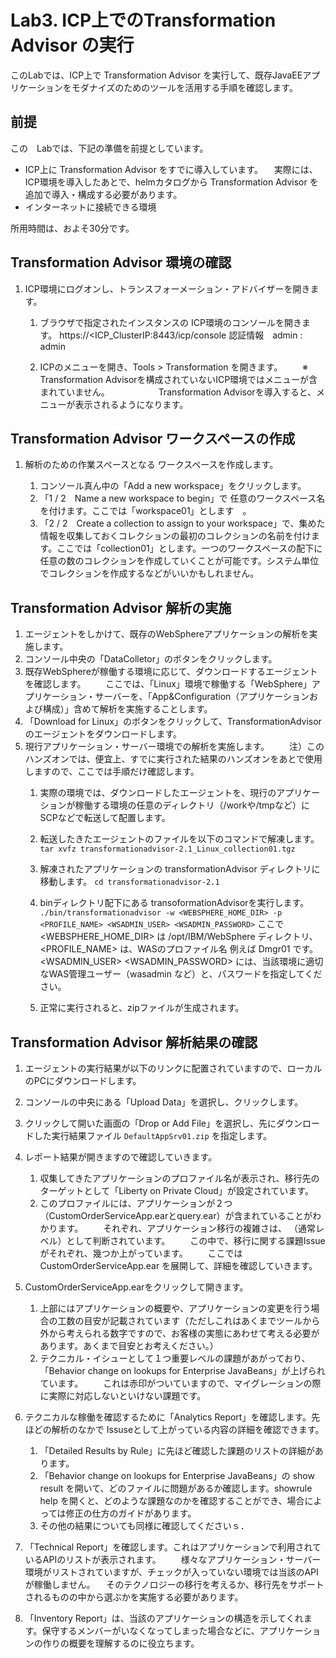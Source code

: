 
# Lab3. ICP上でのTransformation Advisor の実行

このLabでは、ICP上で Transformation Advisor を実行して、既存JavaEEアプリケーションをモダナイズのためのツールを活用する手順を確認します。

## 前提

この　Labでは、下記の準備を前提としています。
- ICP上に Transformation Advisor をすでに導入しています。
　実際には、ICP環境を導入したあとで、helmカタログから Transformation Advisor を追加で導入・構成する必要があります。
- インターネットに接続できる環境

所用時間は、およそ30分です。

## Transformation Advisor 環境の確認

1. ICP環境にログオンし、トランスフォーメーション・アドバイザーを開きます。
    1. ブラウザで指定されたインスタンスの ICP環境のコンソールを開きます。
        https://<ICP_ClusterIP:8443/icp/console 
        認証情報　admin : admin

    1. ICPのメニューを開き、Tools > Transformation を開きます。
    　　※ Transformation Advisorを構成されていないICP環境ではメニューが含まれていません。
　　　　　 Transformation Advisorを導入すると、メニューが表示されるようになります。

## Transformation Advisor ワークスペースの作成

1. 解析のための作業スペースとなる ワークスペースを作成します。

    1. コンソール真ん中の「Add a new workspace」をクリックします。
    1. 「1 / 2　Name a new workspace to begin」で 任意のワークスペース名を付けます。ここでは「workspace01」とします　。
    1. 「2 / 2　Create a collection to assign to your workspace」で、集めた情報を収集しておくコレクションの最初のコレクションの名前を付けます。ここでは「collection01」とします。一つのワークスペースの配下に任意の数のコレクションを作成していくことが可能です。システム単位でコレクションを作成するなどがいいかもしれません。
    
 ## Transformation Advisor 解析の実施   
  
1. エージェントをしかけて、既存のWebSphereアプリケーションの解析を実施します。
1. コンソール中央の「DataColletor」のボタンをクリックします。
1. 既存WebSphereが稼働する環境に応じて、ダウンロードするエージェントを確認します。
　　ここでは、「Linux」環境で稼働する「WebSphere」アプリケーション・サーバーを、「App&Configuration（アプリケーションおよび構成）」含めて解析を実施することします。
1. 「Download for Linux」のボタンをクリックして、TransformationAdvisorのエージェントをダウンロードします。 
1. 現行アプリケーション・サーバー環境での解析を実施します。
　　注）このハンズオンでは、便宜上、すでに実行された結果のハンズオンをあとで使用しますので、ここでは手順だけ確認します。
    1. 実際の環境では、ダウンロードしたエージェントを、現行のアプリケーションが稼働する環境の任意のディレクトリ（/workや/tmpなど）に SCPなどで転送して配置します。
    1. 転送したきたエージェントのファイルを以下のコマンドで解凍します。
    `tar xvfz transformationadvisor-2.1_Linux_collection01.tgz`

    1. 解凍されたアプリケーションの transformationAdvisor ディレクトリに移動します。
    `cd transformationadvisor-2.1`
    1. binディレクトリ配下にある transoformationAdvisorを実行します。
    `./bin/transformationadvisor -w <WEBSPHERE_HOME_DIR> -p <PROFILE_NAME> <WSADMIN_USER> <WSADMIN_PASSWORD>`
        ここで <WEBSPHERE_HOME_DIR> は /opt/IBM/WebSphere ディレクトリ、<PROFILE_NAME> は、WASのプロファイル名 例えば Dmgr01 です。
        <WSADMIN_USER> <WSADMIN_PASSWORD> には、当該環境に適切なWAS管理ユーザー（wasadmin など）と、パスワードを指定してください。
    1. 正常に実行されると、zipファイルが生成されます。

 ## Transformation Advisor 解析結果の確認
 
 1. エージェントの実行結果が以下のリンクに配置されていますので、ローカルのPCにダウンロードします。
 1. コンソールの中央にある「Upload Data」を選択し、クリックします。
 1. クリックして開いた画面の「Drop or Add File」を選択し、先にダウンロードした実行結果ファイル `DefaultAppSrv01.zip` を指定します。
 1. レポート結果が開きますので確認していきます。

    1. 収集してきたアプリケーションのプロファイル名が表示され、移行先のターゲットとして「Liberty on Private Cloud」が設定されています。
    1. このプロファイルには、アプリケーションが２つ（CustomOrderServiceApp.earとquery.ear）が含まれていることがわかります。
    　　それぞれ、アプリケーション移行の複雑さは、<Moderate> （通常レベル）として判断されています。
    　　この中で、移行に関する課題Issueがそれぞれ、幾つか上がっています。
    　　ここでは CustomOrderServiceApp.ear を展開して、詳細を確認していきます。
    
 1. CustomOrderServiceApp.earをクリックして開きます。
    1. 上部にはアプリケーションの概要や、アプリケーションの変更を行う場合の工数の目安が記載されています（ただしこれはあくまでツールから外から考えられる数字ですので、お客様の実態にあわせて考える必要があります。あくまで目安とお考えください。）
    1. テクニカル・イシューとして１つ重要レベルの課題があがっており、「Behavior change on lookups for Enterprise JavaBeans」が上げられています。
    　　これは赤印がついていますので、マイグレーションの際に実際に対応しないといけない課題です。

 1. テクニカルな稼働を確認するために「Analytics Report」を確認します。先ほどの解析のなかで Issuseとして上がっている内容の詳細を確認できます。
    1. 「Detailed Results by Rule」に先ほど確認した課題のリストの詳細があります。
    1. 「Behavior change on lookups for Enterprise JavaBeans」の show result を開いて、どのファイルに問題があるか確認します。showrule help を開くと、どのような課題なのかを確認することができ、場合によっては修正の仕方のガイドがあります。
    1. その他の結果についても同様に確認してくださいｓ．
    
 1. 「Technical Report」を確認します。これはアプリケーションで利用されているAPIのリストが表示されます。
 　　様々なアプリケーション・サーバー環境がリストされていますが、チェックが入っていない環境では当該のAPIが稼働しません。
   　そのテクノロジーの移行を考えるか、移行先をサポートされるものの中から選ぶかを実施する必要があります。
    
 1. 「Inventory Report」は、当該のアプリケーションの構造を示してくれます。保守するメンバーがいなくなってしまった場合などに、アプリケーションの作りの概要を理解するのに役立ちます。
      
  
 
 
 
  
    
